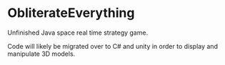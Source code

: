 # ObliterateEverything

Unfinished Java space real time strategy game.

Code will likely be migrated over to C# and unity in order to display and manipulate 3D models.
